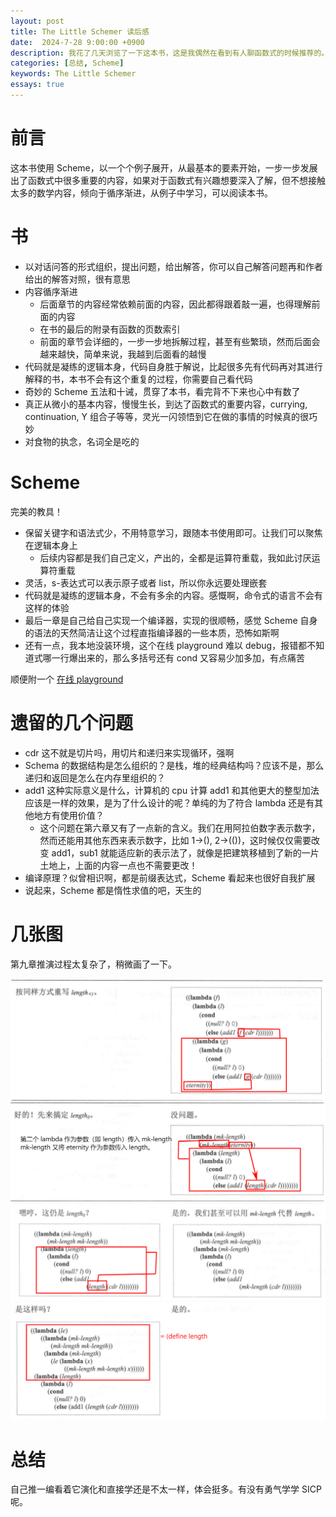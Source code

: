 ```yaml
---
layout: post
title: The Little Schemer 读后感
date:  2024-7-28 9:00:00 +0900
description: 我花了几天浏览了一下这本书，这是我偶然在看到有人聊函数式的时候推荐的。在这里总结一下我的收获与一些疑问。
categories: [总结, Scheme]
keywords: The Little Schemer
essays: true   
---
```


# 前言

这本书使用 Scheme，以一个个例子展开，从最基本的要素开始，一步一步发展出了函数式中很多重要的内容，如果对于函数式有兴趣想要深入了解，但不想接触太多的数学内容，倾向于循序渐进，从例子中学习，可以阅读本书。

# 书

- 以对话问答的形式组织，提出问题，给出解答，你可以自己解答问题再和作者给出的解答对照，很有意思
- 内容循序渐进
    - 后面章节的内容经常依赖前面的内容，因此都得跟着敲一遍，也得理解前面的内容
    - 在书的最后的附录有函数的页数索引
    - 前面的章节会详细的，一步一步地拆解过程，甚至有些繁琐，然而后面会越来越快，简单来说，我越到后面看的越慢
- 代码就是凝练的逻辑本身，代码自身胜于解说，比起很多先有代码再对其进行解释的书，本书不会有这个重复的过程，你需要自己看代码
- 奇妙的 Scheme 五法和十诫，贯穿了本书，看完背不下来也心中有数了
- 真正从微小的基本内容，慢慢生长，到达了函数式的重要内容，currying, continuation, Y 组合子等等，灵光一闪领悟到它在做的事情的时候真的很巧妙
- 对食物的执念，名词全是吃的

# Scheme

完美的教具！

- 保留关键字和语法式少，不用特意学习，跟随本书使用即可。让我们可以聚焦在逻辑本身上
    - 后续内容都是我们自己定义，产出的，全都是运算符重载，我如此讨厌运算符重载
- 灵活，s-表达式可以表示原子或者 list，所以你永远要处理嵌套
- 代码就是凝练的逻辑本身，不会有多余的内容。感慨啊，命令式的语言不会有这样的体验
- 最后一章是自己给自己实现一个编译器，实现的很顺畅，感觉 Scheme 自身的语法的天然简洁让这个过程直指编译器的一些本质，恐怖如斯啊
- 还有一点，我本地没装环境，这个在线 playground 难以 debug，报错都不知道式哪一行爆出来的，那么多括号还有 cond 又容易少加多加，有点痛苦

顺便附一个 [在线 playground](https://www.w3cschool.cn/tryrun/runcode?lang=scheme-chez)

# 遗留的几个问题

- cdr 这不就是切片吗，用切片和递归来实现循环，强啊
- Schema 的数据结构是怎么组织的？是栈，堆的经典结构吗？应该不是，那么递归和返回是怎么在内存里组织的？
- add1 这种实际意义是什么，计算机的 cpu 计算 add1 和其他更大的整型加法应该是一样的效果，是为了什么设计的呢？单纯的为了符合 lambda 还是有其他地方有使用价值？
    - 这个问题在第六章又有了一点新的含义。我们在用阿拉伯数字表示数字，然而还能用其他东西来表示数字，比如 1->(), 2->(())，这时候仅仅需要改变 add1，sub1 就能适应新的表示法了，就像是把建筑移植到了新的一片土地上，上面的内容一点也不需要更改！
- 编译原理？似曾相识啊，都是前缀表达式，Scheme 看起来也很好自我扩展
- 说起来，Scheme 都是惰性求值的吧，天生的

# 几张图

第九章推演过程太复杂了，稍微画了一下。

![p163](/images/Schemer/p163.png)
![p164](/images/Schemer/p164.png)
![p165](/images/Schemer/p165.png)
![p172](/images/Schemer/p172.png)

# 总结

自己推一编看着它演化和直接学还是不太一样，体会挺多。有没有勇气学学 SICP 呢。